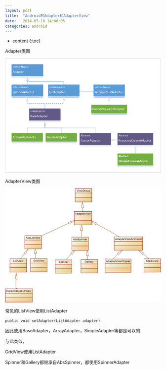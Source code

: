 ```yaml
---
layout: post
title:  "Android的Adapter和AdapterView"
date:   2014-05-18 14:06:05
categories: android
---
```


* content
{:toc}

Adapter类图

<img src="/images/adapter.png" width = "800" alt="Android Adapter"/>

AdapterView类图

<img src="/images/adapterview.png" width = "800" alt="Android AdapterView"/>

常见的ListView使用ListAdapter

    public void setAdapter(ListAdapter adapter)

因此使用BaseAdapter，ArrayAdapter，SimpleAdapter等都是可以的

与此类似，

GridView使用ListAdapter

Spinner和Gallery都继承自AbsSpinner，都使用SpinnerAdapter
